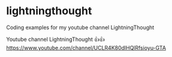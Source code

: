 # lightningthought
Coding examples for my youtube channel LightningThought

Youtube channel LightningThought :+1::+1:
https://www.youtube.com/channel/UCLR4K80dlHQlRfsioyu-GTA
